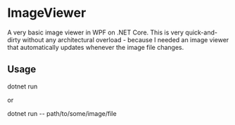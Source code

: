 # ImageViewer
A very basic image viewer in WPF on .NET Core. This is very quick-and-dirty without any architectural overload - because I needed an image viewer that automatically updates whenever the image file changes.

## Usage
dotnet run

or

dotnet run -- path/to/some/image/file
